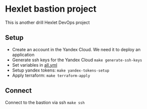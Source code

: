 # Hexlet bastion project

This is another drill Hexlet DevOps project

## Setup

- Create an account in the Yandex Cloud. We need it to deploy an application
- Generate ssh keys for the Yandex Cloud `make generate-ssh-keys`
- Set variables in [all.yml](./ansible/group_vars/all.yml)
- Setup yandex tokens: `make yandex-tokens-setup`
- Apply terraform: `make terraform-apply`

## Connect

Connect to the bastion via ssh `make ssh`
